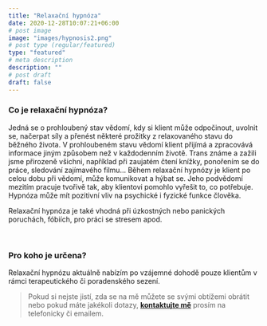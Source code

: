 ```yaml
---
title: "Relaxační hypnóza"
date: 2020-12-28T10:07:21+06:00
# post image
image: "images/hypnosis2.png"
# post type (regular/featured)
type: "featured"
# meta description
description: ""
# post draft
draft: false
---
```


### Co je relaxační hypnóza?
Jedná se o prohloubený stav vědomí, kdy si klient může odpočinout, uvolnit se, načerpat síly a přenést některé prožitky z relaxovaného stavu do běžného života. V prohloubeném stavu vědomí klient přijímá a zpracovává informace jiným způsobem než v každodenním životě. Trans známe a zažili jsme přirozeně všichni, například při zaujatém čtení knížky,  ponořením se do práce, sledování zajímavého filmu...
Během relaxační hypnózy je klient po celou dobu při vědomí, může komunikovat a hýbat se. Jeho podvědomí mezitím pracuje tvořivě tak, aby klientovi pomohlo vyřešit to, co potřebuje. Hypnóza může mít pozitivní vliv na psychické i fyzické funkce člověka.

Relaxační hypnóza je také vhodná při úzkostných nebo panických poruchách, fóbiích, pro práci se stresem apod.

<br>

### Pro koho je určena?
Relaxační hypnózu aktuálně nabízím po vzájemné dohodě pouze klientům v rámci terapeutického či poradenského sezení.

> Pokud si nejste jistí, zda se na mě můžete se svými obtížemi obrátit nebo pokud máte jakékoli dotazy, [**kontaktujte mě**](/contact) prosím na telefonicky či emailem.
